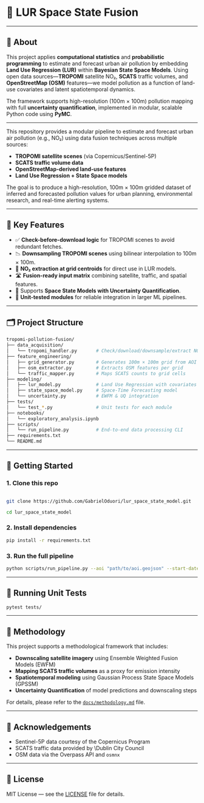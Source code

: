 # 🚦 LUR Space State Fusion

---

## 📘 About

This project applies **computational statistics** and **probabilistic programming** to estimate and forecast urban air pollution by embedding **Land Use Regression (LUR)** within **Bayesian State Space Models**. Using open data sources—**TROPOMI** satellite NO₂, **SCATS** traffic volumes, and **OpenStreetMap (OSM)** features—we model pollution as a function of land-use covariates and latent spatiotemporal dynamics.

The framework supports high-resolution (100m × 100m) pollution mapping with full **uncertainty quantification**, implemented in modular, scalable Python code using **PyMC**.



---

This repository provides a modular pipeline to estimate and forecast urban air pollution (e.g., NO₂) using data fusion techniques across multiple sources:

* **TROPOMI satellite scenes** (via Copernicus/Sentinel-5P)
* **SCATS traffic volume data**
* **OpenStreetMap-derived land-use features**
* **Land Use Regression + State Space models**

The goal is to produce a high-resolution, 100m × 100m gridded dataset of inferred and forecasted pollution values for urban planning, environmental research, and real-time alerting systems.

---

## 🧭 Key Features

* ✅ **Check-before-download logic** for TROPOMI scenes to avoid redundant fetches.
* 📉 **Downsampling TROPOMI scenes** using bilinear interpolation to 100m × 100m.
* 📍 **NO₂ extraction at grid centroids** for direct use in LUR models.
* 🛣️ **Fusion-ready input matrix** combining satellite, traffic, and spatial features.
* 🔮 Supports **Space State Models with Uncertainty Quantification**.
* 🧪 **Unit-tested modules** for reliable integration in larger ML pipelines.

---

## 🗂️ Project Structure

```bash
tropomi-pollution-fusion/
├── data_acquisition/
│   └── tropomi_handler.py       # Check/download/downsample/extract NO₂
├── feature_engineering/
│   ├── grid_generator.py        # Generates 100m × 100m grid from AOI
│   ├── osm_extractor.py         # Extracts OSM features per grid
│   └── traffic_mapper.py        # Maps SCATS counts to grid cells
├── modeling/
│   ├── lur_model.py             # Land Use Regression with covariates
│   ├── state_space_model.py     # Space-Time Forecasting model
│   └── uncertainty.py           # EWFM & UQ integration
├── tests/
│   └── test_*.py                # Unit tests for each module
├── notebooks/
│   └── exploratory_analysis.ipynb
├── scripts/
│   └── run_pipeline.py          # End-to-end data processing CLI
├── requirements.txt
└── README.md
```

---

## 🚀 Getting Started

### 1. Clone this repo

```bash

git clone https://github.com/GabrielOduori/lur_space_state_model.git

cd lur_space_state_model
```

### 2. Install dependencies

```bash
pip install -r requirements.txt
```

### 3. Run the full pipeline

```bash
python scripts/run_pipeline.py --aoi "path/to/aoi.geojson" --start-date 2023-01-01 --end-date 2023-01-31
```

---

## 🧪 Running Unit Tests

```bash
pytest tests/
```

---

## 📄 Methodology

This project supports a methodological framework that includes:

* **Downscaling satellite imagery** using Ensemble Weighted Fusion Models (EWFM)
* **Mapping SCATS traffic volumes** as a proxy for emission intensity
* **Spatiotemporal modeling** using Gaussian Process State Space Models (GPSSM)
* **Uncertainty Quantification** of model predictions and downscaling steps

For details, please refer to the [`docs/methodology.md`](docs/methodology.md) file.

---

## 🧠 Acknowledgements

* Sentinel-5P data courtesy of the Copernicus Program
* SCATS traffic data provided by \Dublin City Council
* OSM data via the Overpass API and `osmnx`

---

## 📜 License

MIT License — see the [LICENSE](LICENSE) file for details.

